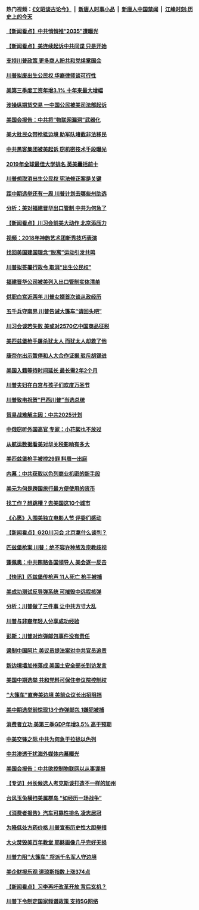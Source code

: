 #### 热门视频：[《文昭谈古论今》](https://github.com/gfw-breaker/wenzhao/blob/master/README.md?t=10312133) &nbsp;|&nbsp; [新唐人时事小品](https://github.com/gfw-breaker/ntdtv-comedy/blob/master/README.md?t=10312133) &nbsp;|&nbsp; [新唐人中国禁闻](https://github.com/gfw-breaker/ntdtv-news/blob/master/README.md?t=10312133) &nbsp;|&nbsp; [江峰时刻:历史上的今天](https://github.com/gfw-breaker/today-in-history/blob/master/README.md?t=10312133) 

#### [【新闻看点】中共悄悄推“2035”遭曝光](../pages/nsc412/n10821631.md?t=10312133) 

#### [【新闻看点】美连续起诉中共间谍 只是开始](../pages/nsc412/n10821204.md?t=10312133) 

#### [支持川普政策 更多商人盼共和党续掌国会](../pages/nsc412/n10821595.md?t=10312133) 

#### [川普拟废出生公民权 华裔律师谈可行性](../pages/nsc412/n10819781.md?t=10312133) 

#### [美第三季度工资年增3.1% 十年来最大增幅](../pages/nsc412/n10821339.md?t=10312133) 

#### [涉操纵期货交易 一中国公民被美司法部起诉](../pages/nsc412/n10821047.md?t=10312133) 

#### [美国会报告：中共将“物联网漏洞”武器化](../pages/nsc412/n10818464.md?t=10312133) 

#### [美大批民众带枪抵边境 助军队堵截非法移民](../pages/nsc412/n10820699.md?t=10312133) 

#### [中共黑客集团被美起诉 窃机密技术手段曝光](../pages/nsc412/n10819592.md?t=10312133) 

#### [2019年全球最佳大学排名 英美囊括前十](../pages/nsc412/n10819133.md?t=10312133) 

#### [川普想取消出生公民权 宪法修正案是关键](../pages/nsc412/n10819384.md?t=10312133) 

#### [距中期选举还有一周 川普计划去哪些州助选](../pages/nsc412/n10816965.md?t=10312133) 

#### [分析：美对福建晋华出口管制 中共为何急了](../pages/nsc412/n10818969.md?t=10312133) 

#### [【新闻看点】川习会前美大动作 北京添压力](../pages/nsc412/n10818753.md?t=10312133) 

#### [视频：2018年神韵艺术团新秀技巧表演](../pages/nsc412/n10818671.md?t=10312133) 

#### [找回美国建国理念“脱离”运动引发共鸣](../pages/nsc412/n10818901.md?t=10312133) 

#### [川普拟签署行政令 取消“出生公民权”](../pages/nsc412/n10818565.md?t=10312133) 

#### [福建晋华公司被美列入出口管制实体清单](../pages/nsc412/n10816710.md?t=10312133) 

#### [供职白宫近两年 川普女婿首次谈从政经历](../pages/nsc412/n10817086.md?t=10312133) 

#### [五千兵守南界 川普告诫大篷车“请回头吧”](../pages/nsc412/n10816581.md?t=10312133) 

#### [川习会谈若失败 美或对2570亿中国商品征税](../pages/nsc412/n10816704.md?t=10312133) 

#### [美匹兹堡枪手屠杀犹太人 而犹太人却救了他](../pages/nsc412/n10816802.md?t=10312133) 

#### [康奈尔出示暂停和人大合作证据 驳斥胡锡进](../pages/nsc412/n10816597.md?t=10312133) 

#### [美国入籍等待时间延长 最长需2年2个月](../pages/nsc412/n10816127.md?t=10312133) 

#### [川普夫妇在白宫与孩子们欢度万圣节](../pages/nsc412/n10815594.md?t=10312133) 

#### [川普致电祝贺“巴西川普”当选总统](../pages/nsc412/n10815388.md?t=10312133) 

#### [贸易战难解主因：中共2025计划](../pages/nsc412/n10814718.md?t=10312133) 

#### [中俄窃听外国高官 专家：小花絮也不放过](../pages/nsc412/n10814681.md?t=10312133) 

#### [从航运数据看美对华关税影响有多大](../pages/nsc412/n10814354.md?t=10312133) 

#### [美匹兹堡枪手被控29罪 料周一出庭](../pages/nsc412/n10814146.md?t=10312133) 

#### [内幕：中共获取以色列商业机密的新手段](../pages/nsc412/n10812897.md?t=10312133) 

#### [美元为何是跨国旅行最方便使用的货币](../pages/nsc412/n10809721.md?t=10312133) 

#### [找工作？想跳槽？去美国这10个城市](../pages/nsc412/n10812772.md?t=10312133) 

#### [《心愿》入围美独立电影人节 评委们感动](../pages/nsc412/n10812770.md?t=10312133) 

#### [【新闻看点】G20川习会 北京拿什么谈判？](../pages/nsc412/n10813096.md?t=10312133) 

#### [匹兹堡枪案 川普：绝不容许种族及宗教歧视](../pages/nsc412/n10812972.md?t=10312133) 

#### [蓬佩奥：中共贿赂各国领导人 美会逐一反击](../pages/nsc412/n10812690.md?t=10312133) 

#### [【快讯】匹兹堡传枪声 11人死亡 枪手被捕](../pages/nsc412/n10812804.md?t=10312133) 

#### [美成功测试反导弹系统 可摧毁中远程核弹](../pages/nsc412/n10812774.md?t=10312133) 

#### [分析：川普做了三件事 让中共方寸大乱](../pages/nsc412/n10808955.md?t=10312133) 

#### [川普与非裔年轻人分享成功经验](../pages/nsc412/n10812683.md?t=10312133) 

#### [彭斯：川普对炸弹邮包事件没有责任](../pages/nsc412/n10812391.md?t=10312133) 

#### [遏制中国阿片 美议员提法案对中共官员追责](../pages/nsc412/n10812064.md?t=10312133) 

#### [新边境墙加州落成 美国土安全部长到访发言](../pages/nsc412/n10811935.md?t=10312133) 

#### [美国中期选举 共和党料可保住参议院控制权](../pages/nsc412/n10811828.md?t=10312133) 

#### [“大篷车”直奔美边境 美前众议长出招阻挡](../pages/nsc412/n10811841.md?t=10312133) 

#### [美中期选举前惊现13个炸弹邮包 1嫌犯被捕](../pages/nsc412/n10811402.md?t=10312133) 

#### [消费者立功 美第三季GDP年增3.5% 高于预期](../pages/nsc412/n10811158.md?t=10312133) 

#### [中美交锋之际 中共为何急于拉拢以色列](../pages/nsc412/n10810861.md?t=10312133) 

#### [中共渗透干扰海外媒体内幕曝光](../pages/nsc412/n10809712.md?t=10312133) 

#### [美国会报告：中共欲控制物联网以从事谍报](../pages/nsc412/n10810221.md?t=10312133) 

#### [【专访】州长候选人考克斯谈打造不一样的加州](../pages/nsc412/n10810052.md?t=10312133) 

#### [台风玉兔横扫美属群岛 “如经历一场战争”](../pages/nsc412/n10809384.md?t=10312133) 

#### [《消费者报告》汽车可靠性排名 凌志居冠](../pages/nsc412/n10808467.md?t=10312133) 

#### [为降低处方药价格 川普宣布历史性大胆举措](../pages/nsc412/n10809288.md?t=10312133) 

#### [大火焚毁美百年教堂 耶稣画像几乎完好无损](../pages/nsc412/n10809212.md?t=10312133) 

#### [川普力阻“大篷车” 将派千名军人守边境](../pages/nsc412/n10809180.md?t=10312133) 

#### [美企财报乐观 道琼斯指数上涨374点](../pages/nsc412/n10809150.md?t=10312133) 

#### [【新闻看点】习李再吁改革开放 背后玄机？](../pages/nsc412/n10808821.md?t=10312133) 

#### [川普下令制定国家频谱政策 支持5G网络](../pages/nsc412/n10808862.md?t=10312133) 

